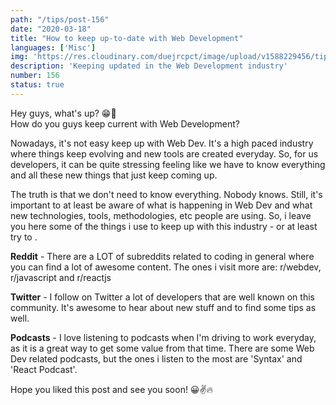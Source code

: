 ```yaml
---
path: "/tips/post-156"
date: "2020-03-18"
title: "How to keep up-to-date with Web Development"
languages: ['Misc']
img: 'https://res.cloudinary.com/duejrcpct/image/upload/v1588229456/tips/156-1_ydh7cd.png'
description: 'Keeping updated in the Web Development industry'
number: 156
status: true
---
```


Hey guys, what's up? 😁🤘  
How do you guys keep current with Web Development?

Nowadays, it's not easy keep up with Web Dev. It's a high paced industry where things keep evolving and new tools are created everyday. So, for us developers, it can be quite stressing feeling like we have to know everything and all these new things that just keep coming up.

The truth is that we don't need to know everything. Nobody knows. Still, it's important to at least be aware of what is happening in Web Dev and what new technologies, tools, methodologies, etc people are using. So, i leave you here some of the things i use to keep up with this industry - or at least try to .

**Reddit** - 
There are a LOT of subreddits related to coding in general where you can find a lot of awesome content. The ones i visit more are: r/webdev, r/javascript and r/reactjs

**Twitter** - 
I follow on Twitter a lot of developers that are well known on this community. It's awesome to hear about new stuff and to find some tips as well.

**Podcasts** - 
I love listening to podcasts when I'm driving to work everyday, as it is a great way to get some value from that time. There are some Web Dev related podcasts, but the ones i listen to the most are 'Syntax' and 'React Podcast'.

Hope you liked this post and see you soon! 😀✌🔥